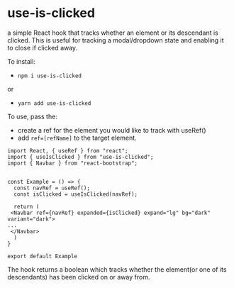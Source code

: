 # use-is-clicked

a simple React hook that tracks whether an element or its descendant is clicked. This is useful for tracking a modal/dropdown state and enabling it to close if clicked away.

To install:
- `npm i use-is-clicked`
  
or

- `yarn add use-is-clicked`

To use, pass the:

- create a ref for the element you would like to track with useRef()
- add `ref=[refName]` to the target element.

  
```js/** @jsx jsx */
import React, { useRef } from "react";
import { useIsClicked } from "use-is-clicked";
import { Navbar } from "react-bootstrap";


const Example = () => {
  const navRef = useRef();
  const isClicked = useIsClicked(navRef);

  return (
 <Navbar ref={navRef} expanded={isClicked} expand="lg" bg="dark" variant="dark">
...
 </Navbar>
  )
}

export default Example
```

The hook returns a boolean which tracks whether the element(or one of its descendants) has been clicked on or away from.
